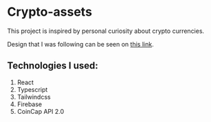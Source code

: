 # Crypto-assets

This project is inspired by personal curiosity about crypto currencies.

Design that I was following can be seen on [this link](https://www.figma.com/file/c4vg5W5oFSaGT9QgmgCxix/Crypto-Web-App-Dashboard-Design).

## Technologies I used:

1. React
2. Typescript
3. Tailwindcss
4. Firebase
5. CoinCap API 2.0
